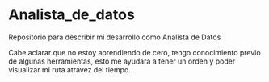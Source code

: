 # Analista_de_datos
Repositorio para describir mi desarrollo como Analista de Datos

Cabe aclarar que no estoy aprendiendo de cero, tengo conocimiento previo de algunas herramientas, esto me ayudara a tener un orden y poder visualizar mi ruta atravez del tiempo.
